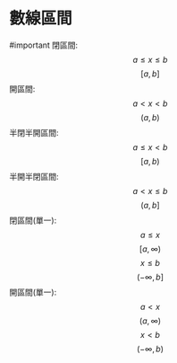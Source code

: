 # 數線區間
#important
閉區間:
$$a \leq x \leq b$$
$$[a,b]$$
開區間:
$$a < x < b$$
$$(a,b)$$
半閉半開區間:
$$a \leq x < b$$
$$[a,b)$$
半開半閉區間:
$$a<x\leq b$$
$$(a,b]$$
閉區間(單一):
$$a \leq x$$
$$[a,\infty)$$
$$ x \leq b$$
$$(-\infty, b]$$
開區間(單一):
$$a < x$$
$$(a,\infty)$$
$$x<b$$
$$(-\infty, b)$$
